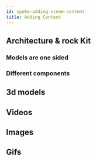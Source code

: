 ```yaml
---
id: spoke-adding-scene-content
title: Adding Content
---
```


## Architecture & rock Kit
### Models are one sided
### Different components

## 3d models

## Videos

## Images

## Gifs